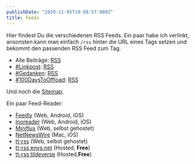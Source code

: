 ```yaml
---
publishDate: "2020-11-05T19:08:57.000Z"
title: Feeds
---
```


Hier findest Du die verschiedenen RSS Feeds. Ein paar habe ich verlinkt, ansonsten kann man einfach `/rss` hinter die URL eines Tags setzen und bekommt den passenden RSS Feed zum Tag. 

- Alle Beiträge: [RSS](/blog/index.xml)
- [#Linkpost](/tag/linkpost/): [RSS](/tag/linkpost/index.xml)
- [#Gedanken](/tag/gedanken): [RSS](/tag/gedanken/index.xml)
- [#100DaysToOffload](/tag/100daystooffload): [RSS](/tag/100daystooffload/index.xml)

Und noch die [Sitemap](/sitemap.xml).

Ein paar Feed-Reader:

- [Feedly](https://feedly.com/) (Web, Android, iOS)
- [Inoreader](https://www.inoreader.com/) (Web, Android, iOS)
- [Miniflux](https://miniflux.app/) (Web, selbst gehostet)
- [NetNewsWire](https://ranchero.com/netnewswire/) (Mac, iOS)
- [tt-rss](https://tt-rss.org/) (Web, selbst gehostet)
- [tt-rss envs.net](https://rss.envs.net/) (Hosted, **Free**)
- [tt-rss tildeverse](https://rss.tildeverse.org/) (Hosted,**Free**)